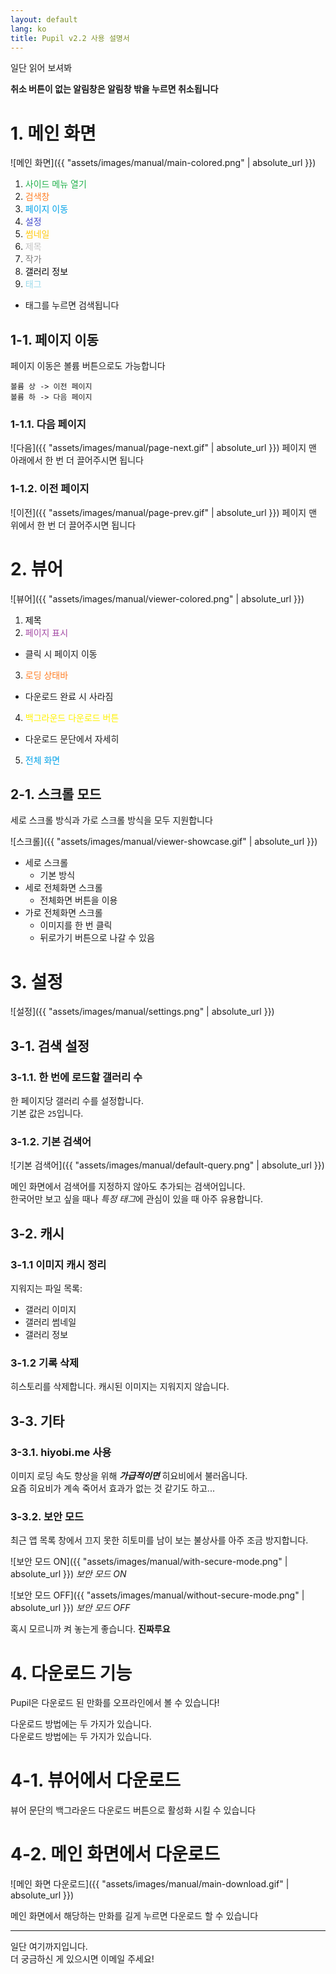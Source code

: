 ```yaml
---
layout: default
lang: ko
title: Pupil v2.2 사용 설명서
---
```


일단 읽어 보셔봐  

**취소 버튼이 없는 알림창은 알림창 밖을 누르면 취소됩니다**

# 1. 메인 화면

![메인 화면]({{ "assets/images/manual/main-colored.png" | absolute_url }}) 

1. <span style="color:rgb(34,177,76)">사이드 메뉴 열기</span>
2. <span style="color:rgb(255,127,39)">검색창</span>
3. <span style="color:rgb(0,162,232)">페이지 이동</span>
4. <span style="color:rgb(63,72,204)">설정</span>
5. <span style="color:rgb(255,201,14)">썸네일</span>
6. <span style="color:rgb(195,195,195)">제목</span>
7. <span style="color:rgb(127,127,127)">작가</span>
8. <span style="color:rgb(0,0,0)">갤러리 정보</span>
9. <span style="color:rgb(153,217,234)">태그</span>
  - 태그를 누르면 검색됩니다

## 1-1. 페이지 이동
페이지 이동은 볼륨 버튼으로도 가능합니다
```
볼륨 상 -> 이전 페이지
볼륨 하 -> 다음 페이지
```

### 1-1.1. 다음 페이지
![다음]({{ "assets/images/manual/page-next.gif" | absolute_url }})
페이지 맨 아래에서 한 번 더 끌어주시면 됩니다

### 1-1.2. 이전 페이지
![이전]({{ "assets/images/manual/page-prev.gif" | absolute_url }})
페이지 맨 위에서 한 번 더 끌어주시면 됩니다

# 2. 뷰어

![뷰어]({{ "assets/images/manual/viewer-colored.png" | absolute_url }})

1. <span style="color:rgb(0,0,0)">제목</span>
2. <span style="color:rgb(163,73,164)">페이지 표시</span>
 - 클릭 시 페이지 이동
3. <span style="color:rgb(255,127,39)">로딩 상태바</span>
 - 다운로드 완료 시 사라짐
4. <span style="color:rgb(255,242,0)">백그라운드 다운로드 버튼</span>
 - 다운로드 문단에서 자세히
5. <span style="color:rgb(0,162,232)">전체 화면</span>

## 2-1. 스크롤 모드

세로 스크롤 방식과 가로 스크롤 방식을 모두 지원합니다

![스크롤]({{ "assets/images/manual/viewer-showcase.gif" | absolute_url }})

* 세로 스크롤
  * 기본 방식
* 세로 전체화면 스크롤
  * 전체화면 버튼을 이용
* 가로 전체화면 스크롤
  * 이미지를 한 번 클릭
  * 뒤로가기 버튼으로 나갈 수 있음

# 3. 설정

![설정]({{ "assets/images/manual/settings.png" | absolute_url }})

## 3-1. 검색 설정
### 3-1.1. 한 번에 로드할 갤러리 수
한 페이지당 갤러리 수를 설정합니다.  
기본 값은 `25`입니다.

### 3-1.2. 기본 검색어
![기본 검색어]({{ "assets/images/manual/default-query.png" | absolute_url }})

메인 화면에서 검색어를 지정하지 않아도 추가되는 검색어입니다.  
한국어만 보고 싶을 때나 *특정 태그*에 관심이 있을 때 아주 유용합니다.

## 3-2. 캐시
### 3-1.1 이미지 캐시 정리
지워지는 파일 목록:
* 갤러리 이미지
* 갤러리 썸네일
* 갤러리 정보

### 3-1.2 기록 삭제
히스토리를 삭제합니다. 캐시된 이미지는 지워지지 않습니다.

## 3-3. 기타
### 3-3.1. hiyobi.me 사용
이미지 로딩 속도 향상을 위해 ***가급적이면*** 히요비에서 불러옵니다.  
요즘 히요비가 계속 죽어서 효과가 없는 것 같기도 하고...

### 3-3.2. 보안 모드
최근 앱 목록 창에서 끄지 못한 히토미를 남이 보는 불상사를 아주 조금 방지합니다.  

![보안 모드 ON]({{ "assets/images/manual/with-secure-mode.png" | absolute_url }})
*보안 모드 ON*

![보안 모드 OFF]({{ "assets/images/manual/without-secure-mode.png" | absolute_url }})
*보안 모드 OFF*

혹시 모르니까 켜 놓는게 좋습니다. **진짜루요**

# 4. 다운로드 기능
Pupil은 다운로드 된 만화를 오프라인에서 볼 수 있습니다!

다운로드 방법에는 두 가지가 있습니다.  
다운로드 방법에는 두 가지가 있습니다.

# 4-1. 뷰어에서 다운로드
뷰어 문단의 백그라운드 다운로드 버튼으로 활성화 시킬 수 있습니다

# 4-2. 메인 화면에서 다운로드

![메인 화면 다운로드]({{ "assets/images/manual/main-download.gif" | absolute_url }})

메인 화면에서 해당하는 만화를 길게 누르면 다운로드 할 수 있습니다

---

일단 여기까지입니다.  
더 궁금하신 게 있으시면 이메일 주세요!

